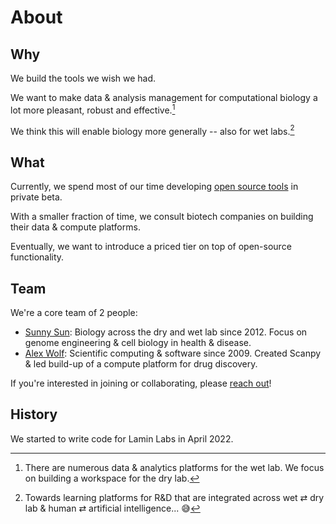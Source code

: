 # About

## Why

We build the tools we wish we had.

We want to make data & analysis management for computational biology a lot more pleasant, robust and effective.[^workspace]

We think this will enable biology more generally -- also for wet labs.[^vision]

<!-- prettier-ignore -->
[^workspace]: There are numerous data & analytics platforms for the wet lab.
    We focus on building a workspace for the dry lab.
[^vision]: Towards learning platforms for R&D that are integrated across wet ⇄ dry lab & human ⇄ artificial intelligence... 😅

## What

Currently, we spend most of our time developing [open source tools](/products) in private beta.

With a smaller fraction of time, we consult biotech companies on building their data & compute platforms.

Eventually, we want to introduce a priced tier on top of open-source functionality.

## Team

We're a core team of 2 people:

- [Sunny Sun](https://github.com/sunnyosun): Biology across the dry and wet lab since 2012. Focus on genome engineering & cell biology in health & disease.
- [Alex Wolf](https://falexwolf.me): Scientific computing & software since 2009. Created Scanpy & led build-up of a compute platform for drug discovery.

If you're interested in joining or collaborating, please [reach out](/contact)!

## History

We started to write code for Lamin Labs in April 2022.

